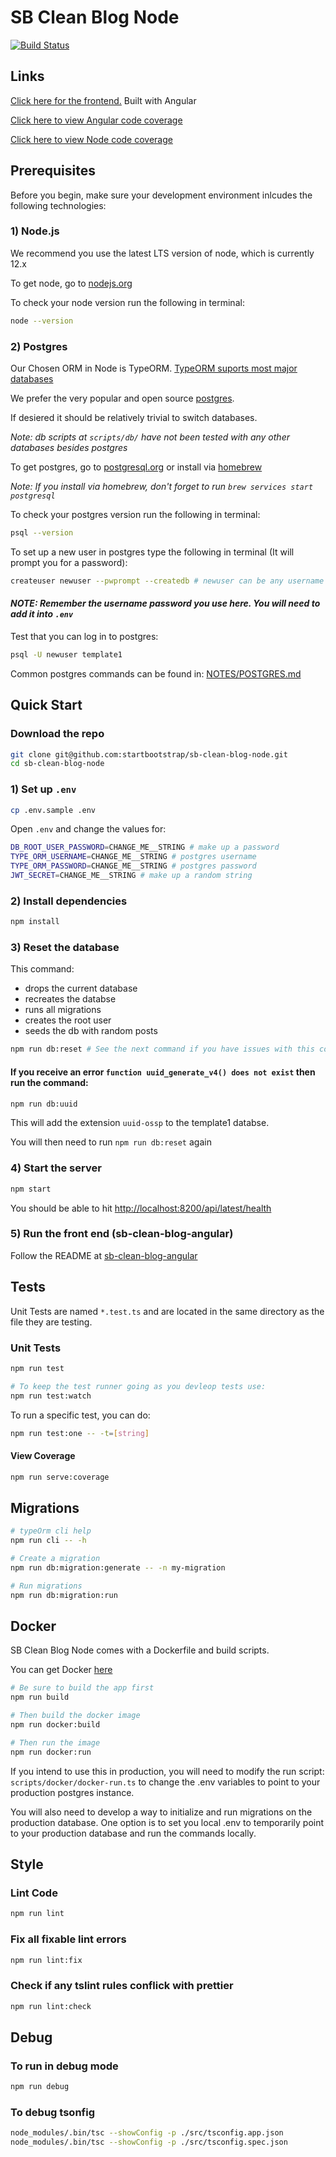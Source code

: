 # SB Clean Blog Node

[![Build Status](https://travis-ci.org/StartBootstrap/sb-clean-blog-node.svg?branch=master)](https://travis-ci.org/StartBootstrap/sb-clean-blog-node)

## Links

[Click here for the frontend.](https://github.com/StartBootstrap/sb-clean-blog-node)
Built with Angular

[Click here to view Angular code coverage](https://sb-clean-blog.startbootstrap.com/coverage/sb-clean-blog-angular/index.html)

[Click here to view Node code coverage](https://sb-clean-blog.startbootstrap.com/coverage/sb-clean-blog-node/index.html)


## Prerequisites

Before you begin, make sure your development environment inlcudes the following technologies:

### 1) Node.js

We recommend you use the latest LTS version of node, which is currently 12.x

To get node, go to [nodejs.org](http://nodejs.org)

To check your node version run the following in terminal:

```bash
node --version
```

### 2) Postgres

Our Chosen ORM in Node is TypeORM. [TypeORM suports most major databases](https://typeorm.io/#/connection-options)

We prefer the very popular and open source [postgres](https://www.postgresql.org).

If desiered it should be relatively trivial to switch databases.

_Note: db scripts at `scripts/db/` have not been tested with any other databases besides postgres_

To get postgres, go to [postgresql.org](https://www.postgresql.org/download) or install via [homebrew](https://brew.sh/)

_Note: If you install via homebrew, don't forget to run `brew services start postgresql`_

To check your postgres version run the following in terminal:

```bash
psql --version
```

To set up a new user in postgres type the following in terminal (It will prompt you for a password):

```bash
createuser newuser --pwprompt --createdb # newuser can be any username you choose
```

#### _NOTE: Remember the username password you use here. You will need to add it into `.env`_

Test that you can log in to postgres:

```bash
psql -U newuser template1
```

Common postgres commands can be found in: [NOTES/POSTGRES.md](NOTES/POSTGRES.md)

## Quick Start

### Download the repo

```bash
git clone git@github.com:startbootstrap/sb-clean-blog-node.git
cd sb-clean-blog-node
```

### 1) Set up `.env`

```bash
cp .env.sample .env
```

Open `.env` and change the values for:

```bash
DB_ROOT_USER_PASSWORD=CHANGE_ME__STRING # make up a password
TYPE_ORM_USERNAME=CHANGE_ME__STRING # postgres username
TYPE_ORM_PASSWORD=CHANGE_ME__STRING # postgres password
JWT_SECRET=CHANGE_ME__STRING # make up a random string
```

### 2) Install dependencies

```bash
npm install
```

### 3) Reset the database

This command:

- drops the current database
- recreates the databse
- runs all migrations
- creates the root user
- seeds the db with random posts

```bash
npm run db:reset # See the next command if you have issues with this command
```

#### If you receive an error `function uuid_generate_v4() does not exist` then run the command:

```bash
npm run db:uuid
```

This will add the extension `uuid-ossp` to the template1 databse.

You will then need to run `npm run db:reset` again

### 4) Start the server

```bash
npm start
```

You should be able to hit <http://localhost:8200/api/latest/health>

### 5) Run the front end (sb-clean-blog-angular)

Follow the README at [sb-clean-blog-angular](https://github.com/StartBootstrap/sb-clean-blog-angular)

## Tests

Unit Tests are named `*.test.ts` and are located in the same directory as the file they are testing.

### Unit Tests

```bash
npm run test

# To keep the test runner going as you devleop tests use:
npm run test:watch
```

To run a specific test, you can do:

```bash
npm run test:one -- -t=[string]
```

#### View Coverage

```bash
npm run serve:coverage
```

## Migrations

```bash
# typeOrm cli help
npm run cli -- -h

# Create a migration
npm run db:migration:generate -- -n my-migration

# Run migrations 
npm run db:migration:run
```

## Docker

SB Clean Blog Node comes with a Dockerfile and build scripts.

You can get Docker [here](https://www.docker.com/get-started)

```bash
# Be sure to build the app first
npm run build

# Then build the docker image
npm run docker:build

# Then run the image
npm run docker:run
```

If you intend to use this in production, you will need to modify the run script:
`scripts/docker/docker-run.ts` to change the .env variables to point to your production postgres instance.

You will also need to develop a way to initialize and run migrations on the production database.
One option is to set you local .env to temporarily point to your production database and run the commands locally.

## Style

### Lint Code

```bash
npm run lint
```

### Fix all fixable lint errors

```bash
npm run lint:fix
```

### Check if any tslint rules conflick with prettier

```bash
npm run lint:check
```

## Debug 

### To run in debug mode

```bash
npm run debug
```

### To debug tsonfig

```bash
node_modules/.bin/tsc --showConfig -p ./src/tsconfig.app.json
node_modules/.bin/tsc --showConfig -p ./src/tsconfig.spec.json
```
